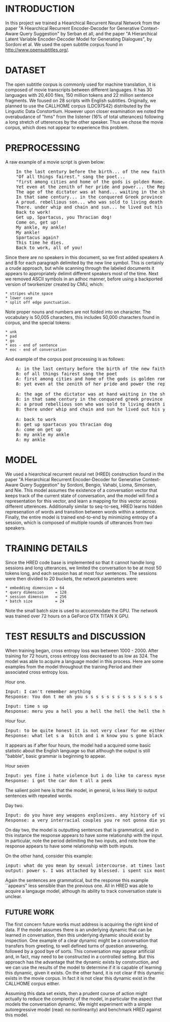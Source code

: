 # INTRODUCTION

In this project we trained a Hiearchical Recurrent Neural Network from the paper "A Hiearchical Recurrent Encoder-Decoder for Generative Context-Aware Query Suggestion" by Serban et all, and the paper "A Hierarchical Latent Variable Encoder-Decoder Model for Generating Dialogues", by Sordoni et al. We used the open subtitle corpus found in http://www.opensubtitles.org/.

# DATASET

The open subtitle corpus is commonly used for machine translation, it is composed of movie transcripts between different languages. It has 30 languages with 20,400 files, 150 million tokens and 22 million sentence fragments. We foused on 28 scripts with English subtitles. Originally, we planned to use the CALLHOME corpus (LDC97S42) distributed by the Lingustic Data Constortium. However upon closer examination we noted the overabudance of "hms" from the listener (16% of total utterances) following a long stretch of utterences by the other speaker. Thus we chose the movie corpus, which does not appear to experience this problem.

# PREPROCESSING

A raw example of a movie script is given below:

<pre>
	In the last century before the birth... of the new faith called Christianity... which was destined to overthrow the pagan tyranny of Rome... and bring about a new society... the Roman republic stood at the very centre of the civilized world.
	"Of all things fairest." sang the poet...
	"first among cities and home of the gods is golden Rome." 
	Yet even at the zenith of her pride and power... the Republic lay fatally stricken with a disease called... human slavery.
	The age of the dictator was at hand... waiting in the shadows for the event to bring it forth.
	In that same century... in the conquered Greek province of Thrace... an illiterate slave woman added to her master' s wealth... by giving birth to a son whom she named Spartacus.
	A proud. rebellious son... who was sold to living death in the mines of Libya... before his thirteenth birthday. 
	There. under whip and chain and sun... he lived out his youth and his young manhood... dreaming the death of slavery... 2. 000 years before it finally would die.
	Back to work! 
	Get up, Spartacus, you Thracian dog! 
	Come on, get up!
	My ankle, my ankle!
	My ankle! 
	Spartacus again? 
	This time he dies. 
	Back to work, all of you!
</pre>

Since there are no speakers in this document, so we first added speakers A and B for each paragraph delimited by the new line symbol. This is certainly a crude approach, but while scanning through the labeled documents it appears to appropriately delimit different speakers most of the time. Next we removed ASCII symbols in an adhoc manner, before using a backported version of tworkenizer created by CMU, which:

	* stripes white space
	* lower case
	* split off edge punctuation.

Note proper nouns and numbers are not folded into on character. The vocabulary is 50,005 characters, this includes 50,000 characters found in corpus, and the special tokens:

	* unk
	* pad
	* go
	* eos - end of sentence
	* eoc - end of conversation

And example of the corpus post processing is as follows:

<pre>
	A: in the last century before the birth of the new faith called christianity which was destined to overthrow the pagan tyranny of rome and bring about a new society the roman republic stood at the very centre of the civilized world
	B: of all things fairest sang the poet
	A: first among cities and home of the gods is golden rome
	B: yet even at the zenith of her pride and power the republic lay fatally stricken with a disease called human slavery

	A: the age of the dictator was at hand waiting in the shadows for the event to bring it forth
	B: in that same century in the conquered greek province of thrace an illiterate slave woman added to her master s wealth by giving birth to a son whom she named spartacus
	A: a proud rebellious son who was sold to living death in the mines of libya before his thirteenth birthday
	B: there under whip and chain and sun he lived out his youth and his young manhood dreaming the death of slavery 2 000 years before it finally would die

	A: back to work
	B: get up spartacus you thracian dog
	A: come on get up
	B: my ankle my ankle
	A: my ankle
</pre>


# MODEL

We used a hiearchical recurrent neural net (HRED) construction found in the paper "A Hierarchical Recurrent Encoder-Decoder for Generative Context-Aware Query Suggestion" by Sordoni, Bengio, Vahabi, Lioma, Simonsen, and Nie. This model assumes the existence of a conversation vector that keeps track of the current state of conversation, and the model will find a representation for this vector, and learn a mapping for this vector across different utterences. Additionally similar to seq-to-seq, HRED learns hidden represenation of words and transition between words within a sentence. Finally, the entire model is trained end-to-end by minimizing entropy of a session, which is composed of multiple rounds of utterances from two speakers.

# TRAINING DETAILS

Since the HRED code base is implemented so that it cannot handle long sessions and long utterances, we limited the conversation to be at most 50 tokens long, and each session has at most four sentences. The sessions were then divided to 20 buckets, the network parameters were:


	* embedding dimension = 64
	* query dimension     = 128
	* session dimension   = 256
	* batch size          = 24

Note the small batch size is used to accommodate the GPU. The network was trained over 72 hours on a GeForce GTX TITAN X GPU.

# TEST RESULTS and DISCUSSION 

When training began, cross entropy loss was between 1000 - 2000. After training for 72 hours, cross entropy loss decreased to as low as 324. The model was able to acquire a language model in this process. Here are some examples from the model throughout the training Period and their associated cross entropy loss.

Hour one.
<pre>
Input: I can't remember anything
Response: You don t me oh you s s s s s s s s s s s s s s s s s s s s s s s s s s s s 
</pre>

<pre>
Input: time s up
Response: meru you a hell you a hell the hell the hell the hell the hell the hell the hell the hell
</pre>

Hour four.
<pre>
Input: to be quite honest it is not very clear for me either
Response: what let s a  bitch and i m know you s gone black to you in you in you to you to you out of it to black to move to me
</pre>

It appears as if after four hours, the model had a acquired some basic statistic about the English language so that although the output is still "babble", basic grammar is beginning to appear. 

Hour seven

<pre>
Input: yes fine i hate violence but i do like to caress myself with bird feathers preferably black ones
Response: i got the car don t all a peek
</pre>

The salient point here is that the model, in general, is less likely to output sentences with repeated words.

Day two.

<pre>
Input: do you have any weapons explosives. any history of violent conduct
Response: a very interracial couples you re not gonna die you that s complicated
</pre>

On day two, the model is outputting sentences that is grammatical, and in this instance the response appears to have some relationshp with the input. In particular, note the period delimiting the two inputs, and note how the response appears to have some relationship with both inputs. 

On the other hand, consider this example:

<pre>
input: what do you mean by sexual intercourse. at times last night you gave the impression 
output: power s. I was attached by blessed. i spent six month in presion because of you.
</pre>

Again the sentences are grammatical, but the response this example ``appears" less sensible than the previous one.
All in HRED was able to acquire a langauge model, although its ability to track conversation state is unclear.


## FUTURE WORK ##

The first concern future works must address is acquiring the right kind of data. If the model assumes there is an underlying dynamic that can be learned in conversation, then this underlying dynamic should exist by inspection. One example of a clear dynamic might be a conversation that transfers from greeting, to well defined turns of question answering, followed by a good bye of sorts. This conversation may appear artificial and, in fact, may need to be constructed in a controlled setting. But this approach has the advantage that the dynamic exists by construction, and we can use the results of the model to determine if it is capable of learning this dynamic, given it exists. On the other hand, it is not clear if this dynamic exists in the movie corpus. In fact it is not clear this dynamic exist in the CALLHOME corpus either. 

Assuming this data set exists, then a prudent course of action might actually to reduce the complexity of the model, in particular the aspect that models the conversation dynamic. We might experiment with a simple autoregressive model (read: no nonlinearity) and benchmark HRED against this model. 




























